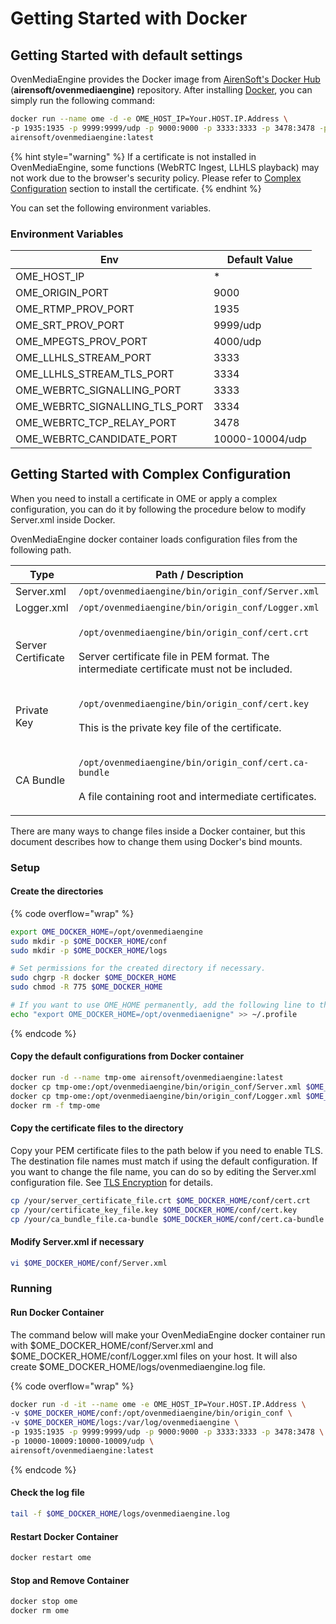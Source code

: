 # Getting Started with Docker

## Getting Started with default settings

OvenMediaEngine provides the Docker image from [AirenSoft's Docker Hub](https://hub.docker.com/r/airensoft/ovenmediaengine) (**airensoft/ovenmediaengine)** repository. After installing [Docker](https://www.docker.com), you can simply run the following command:

```sh
docker run --name ome -d -e OME_HOST_IP=Your.HOST.IP.Address \
-p 1935:1935 -p 9999:9999/udp -p 9000:9000 -p 3333:3333 -p 3478:3478 -p 10000-10009:10000-10009/udp \
airensoft/ovenmediaengine:latest
```

{% hint style="warning" %}
If a certificate is not installed in OvenMediaEngine, some functions (WebRTC Ingest, LLHLS playback) may not work due to the browser's security policy. Please refer to [Complex Configuration](getting-started-with-docker.md#getting-started-with-complex-configuration) section to install the certificate.
{% endhint %}

You can set the following environment variables.

### Environment Variables

| Env                                | Default Value   |
| ---------------------------------- | --------------- |
| OME\_HOST\_IP                      | \*              |
| OME\_ORIGIN\_PORT                  | 9000            |
| OME\_RTMP\_PROV\_PORT              | 1935            |
| OME\_SRT\_PROV\_PORT               | 9999/udp        |
| OME\_MPEGTS\_PROV\_PORT            | 4000/udp        |
| OME\_LLHLS\_STREAM\_PORT           | 3333            |
| OME\_LLHLS\_STREAM\_TLS\_PORT      | 3334            |
| OME\_WEBRTC\_SIGNALLING\_PORT      | 3333            |
| OME\_WEBRTC\_SIGNALLING\_TLS\_PORT | 3334            |
| OME\_WEBRTC\_TCP\_RELAY\_PORT      | 3478            |
| OME\_WEBRTC\_CANDIDATE\_PORT       | 10000-10004/udp |

## Getting Started with Complex Configuration

When you need to install a certificate in OME or apply a complex configuration, you can do it by following the procedure below to modify Server.xml inside Docker.

OvenMediaEngine docker container loads configuration files from the following path.

| Type               | Path / Description                                                                                                                                                                           |
| ------------------ | -------------------------------------------------------------------------------------------------------------------------------------------------------------------------------------------- |
| Server.xml         | `/opt/ovenmediaengine/bin/origin_conf/Server.xml`                                                                                                                                            |
| Logger.xml         | `/opt/ovenmediaengine/bin/origin_conf/Logger.xml`                                                                                                                                            |
| Server Certificate | <p><code>/opt/ovenmediaengine/bin/origin_conf/cert.crt</code><br><code></code><br><code></code>Server certificate file in PEM format. The intermediate certificate must not be included.</p> |
| Private Key        | <p><code>/opt/ovenmediaengine/bin/origin_conf/cert.key</code><br><code></code><br><code></code>This is the private key file of the certificate.</p>                                          |
| CA Bundle          | <p><code>/opt/ovenmediaengine/bin/origin_conf/cert.ca-bundle</code><br><code></code><br><code></code>A file containing root and intermediate certificates.</p>                               |

There are many ways to change files inside a Docker container, but this document describes how to change them using Docker's bind mounts.

### Setup

#### Create the directories

{% code overflow="wrap" %}
```sh
export OME_DOCKER_HOME=/opt/ovenmediaengine
sudo mkdir -p $OME_DOCKER_HOME/conf
sudo mkdir -p $OME_DOCKER_HOME/logs

# Set permissions for the created directory if necessary.
sudo chgrp -R docker $OME_DOCKER_HOME 
sudo chmod -R 775 $OME_DOCKER_HOME

# If you want to use OME_HOME permanently, add the following line to the ~/.profile file for bash, for other shells, you can do it accordingly.
echo "export OME_DOCKER_HOME=/opt/ovenmediaenigne" >> ~/.profile
```
{% endcode %}

#### Copy the default configurations from Docker container

```sh
docker run -d --name tmp-ome airensoft/ovenmediaengine:latest
docker cp tmp-ome:/opt/ovenmediaengine/bin/origin_conf/Server.xml $OME_DOCKER_HOME/conf
docker cp tmp-ome:/opt/ovenmediaengine/bin/origin_conf/Logger.xml $OME_DOCKER_HOME/conf
docker rm -f tmp-ome
```

#### Copy the certificate files to the directory

Copy your PEM certificate files to the path below  if you need to enable TLS. The destination file names must match if using the default configuration. If you want to change the file name, you can do so by editing the Server.xml configuration file. See [TLS Encryption](../configuration/tls-encryption.md) for details.

```sh
cp /your/server_certificate_file.crt $OME_DOCKER_HOME/conf/cert.crt
cp /your/certificate_key_file.key $OME_DOCKER_HOME/conf/cert.key
cp /your/ca_bundle_file.ca-bundle $OME_DOCKER_HOME/conf/cert.ca-bundle
```

#### Modify Server.xml if necessary

```sh
vi $OME_DOCKER_HOME/conf/Server.xml
```

### Running

#### Run Docker Container

The command below will make your OvenMediaEngine docker container run with $OME\_DOCKER\_HOME/conf/Server.xml and $OME\_DOCKER\_HOME/conf/Logger.xml files on your host. It will also create $OME\_DOCKER\_HOME/logs/ovenmediaengine.log file.

{% code overflow="wrap" %}
```sh
docker run -d -it --name ome -e OME_HOST_IP=Your.HOST.IP.Address \
-v $OME_DOCKER_HOME/conf:/opt/ovenmediaengine/bin/origin_conf \
-v $OME_DOCKER_HOME/logs:/var/log/ovenmediaengine \
-p 1935:1935 -p 9999:9999/udp -p 9000:9000 -p 3333:3333 -p 3478:3478 \
-p 10000-10009:10000-10009/udp \
airensoft/ovenmediaengine:latest
```
{% endcode %}

#### Check the log file

```sh
tail -f $OME_DOCKER_HOME/logs/ovenmediaengine.log
```

#### Restart Docker Container

```sh
docker restart ome
```

#### Stop and Remove Container

```sh
docker stop ome
docker rm ome
```
